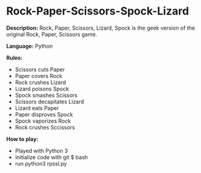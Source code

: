 # Rock-Paper-Scissors-Spock-Lizard

<b>Description:</b>
Rock, Paper, Scissors, Lizard, Spock is the geek version of the original Rock, Paper, Scissors game.

<b>Language:</b>
Python

<b>Rules:</b>
- Scissors cuts Paper
- Paper covers Rock
- Rock crushes Lizard
- Lizard poisons Spock
- Spock smashes Scissors
- Scissors decapitates Lizard
- Lizard eats Paper
- Paper disproves Spock
- Spock vaporizes Rock
- Rock crushes Sccissors

<b>How to play:</b>
- Played with Python 3
- Initialize code with git $ bash
- run python3 rpssl.py

